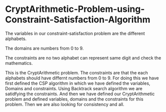 # CryptArithmetic-Problem-using-Constraint-Satisfaction-Algorithm

The variables in our constraint-satisfaction problem are the different alphabets. 

The domains are numbers from 0 to 9.

The constraints are no two alphabet can represent same digit and check the mathematics.

This is the CryptArithmetic problem. The constraints are that the each alphabets should have differnt numbers from 0 to 9. For doing this we have first defined the CSP algorithm in which we have defined the variables, Domains and constraints. Using Backtrack search algorithm we are satidfying the constraints. And then we have defined our CryptArithmetic problem and defined variables, domains and the constraints for this problem. Then we are also looking for consistency and all.
